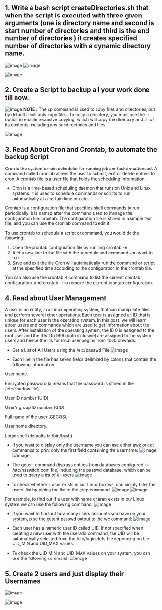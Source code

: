 ## 1. Write a bash script createDirectories.sh that when the script is executed with three given arguments (one is directory name and second is start number of directories and third is the end number of directories ) it creates specified number of directories with a dynamic directory name.

![image](https://user-images.githubusercontent.com/89054489/210715468-04ca7849-47e6-4843-932a-34033d4be16e.png)
    ![image](https://user-images.githubusercontent.com/89054489/210715682-9f705131-6dc1-4f80-a183-6f8b3124f73f.png)


![image](https://user-images.githubusercontent.com/89054489/210715332-d9c6a4b9-a617-46f1-b7ef-4d00ac372312.png)

## 2. Create a Script to backup all your work done till now.

![image](https://user-images.githubusercontent.com/89054489/210719361-1f2e59b1-c282-40e5-9bdc-c0070b9bb3a4.png)
**NOTE :** The cp command is used to copy files and directories, but by default it will only copy files. To copy a directory, you must use the -r option to enable recursive copying, which will copy the directory and all of its contents, including any subdirectories and files.

![image](https://user-images.githubusercontent.com/89054489/210718781-646c1056-19bc-4c5d-acc1-62df015ee58f.png)

## 3. Read About Cron and Crontab, to automate the backup Script
Cron is the system's main scheduler for running jobs or tasks unattended. A command called crontab allows the user to submit, edit or delete entries to cron. A crontab file is a user file that holds the scheduling information.
- Cron is a time-based scheduling daemon that runs on Unix and Linux systems. It is used to schedule commands or scripts to run automatically at a certain time or date.


Crontab is a configuration file that specifies shell commands to run periodically. It is named after the command used to manage the configuration file: crontab. The configuration file is stored in a simple text file, and you can use the crontab command to edit it.

To use crontab to schedule a script or command, you would do the following:

1. Open the crontab configuration file by running crontab -e
2. Add a new line to the file with the schedule and command you want to run
3. Save and exit the file
Cron will automatically run the command or script at the specified time according to the configuration in the crontab file.

You can also use the crontab -l command to list the current crontab configuration, and crontab -r to remove the current crontab configuration.
## 4. Read about User Management 
A user is an entity, in a Linux operating system, that can manipulate files and perform several other operations. Each user is assigned an ID that is unique for each user in the operating system. In this post, we will learn about users and commands which are used to get information about the users. After installation of the operating system, the ID 0 is assigned to the root user and the IDs 1 to 999 (both inclusive) are assigned to the system users and hence the ids for local user begins from 1000 onwards.
- Get a List of All Users using the /etc/passwd File
![image](https://user-images.githubusercontent.com/89054489/210750038-c9e39b65-410f-41e2-acd6-33aa16b7dfe1.png)

- Each line in the file has seven fields delimited by colons that contain the following information:

User name.

Encrypted password (x means that the password is stored in the /etc/shadow file).

User ID number (UID).

User’s group ID number (GID).

Full name of the user (GECOS).

User home directory.

Login shell (defaults to /bin/bash)

- If you want to display only the username you can use either awk or cut commands to print only the first field containing the username:
![image](https://user-images.githubusercontent.com/89054489/210751828-2dcf5394-768c-4212-8350-9c6b5dafa7e7.png)
![image](https://user-images.githubusercontent.com/89054489/210751997-07bb71af-a8d6-4bfd-8875-2c73ad6d135c.png)

- The getent command displays entries from databases configured in /etc/nsswitch.conf file, including the passwd database, which can be used to query a list of all users
![image](https://user-images.githubusercontent.com/89054489/210752174-f6610b80-1397-4746-9230-dae17ae060a3.png)

-  to check whether a user exists in our Linux box we, can simply filter the users’ list by piping the list to the grep command.
![image](https://user-images.githubusercontent.com/89054489/210752356-5d0a2d7c-f66b-4f48-90e5-834b2b1362b9.png)
![image](https://user-images.githubusercontent.com/89054489/210752499-61a1be58-e4c4-4e07-8a15-bd8266fc294f.png)

For example, to find out if a user with name charan exists in our Linux system we can use the following command:
![image](https://user-images.githubusercontent.com/89054489/210752631-1602ec64-6f97-44a5-992b-82b10b7bf721.png)

- If you want to find out how many users accounts you have on your system, pipe the getent passwd output to the wc command:
![image](https://user-images.githubusercontent.com/89054489/210749786-5eb3f36d-49c3-4db7-971e-7f8a1cfd57da.png)

- Each user has a numeric user ID called UID. If not specified when creating a new user with the useradd command, the UID will be automatically selected from the /etc/login.defs file depending on the UID_MIN and UID_MAX values.

- To check the UID_MIN and UID_MAX values on your system, you can use the following command:
![image](https://user-images.githubusercontent.com/89054489/210752838-a659a4b6-c814-42fd-a56e-35eb2c16629b.png)

## 5. Create 2 users and just display their Usernames
![image](https://user-images.githubusercontent.com/89054489/210754216-2c740d93-7aed-4fa6-ac82-12f466c19045.png)

![image](https://user-images.githubusercontent.com/89054489/210754010-5324aaf5-a04a-4387-bbfb-0438d5fd6189.png)


